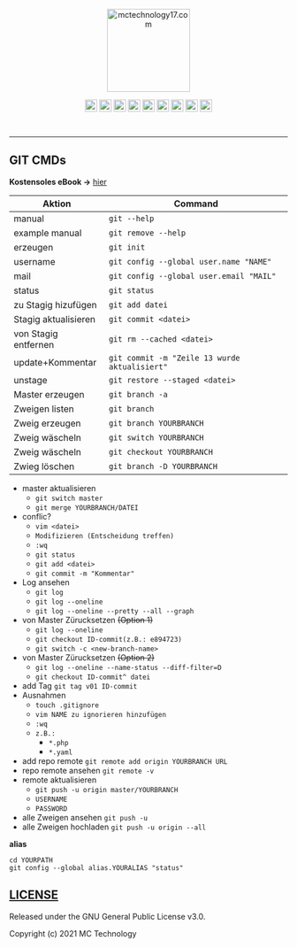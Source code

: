 <div align="center">

  [<img align="center" alt="mctechnology17.com" width="150px" height="150px" src="https://github.com/mctechnology17/mctechnology17/blob/main/src/vimtools2.GIF" />][youtube]

</div>

<div align="center">

  [<img align="center" alt="mctechnology17.com" width="22px" src="https://github.com/mctechnology17/mctechnology17/blob/main/src/web.png" />][website]
  [<img align="center" alt="MC Technology | YouTube" width="22px" src="https://github.com/mctechnology17/mctechnology17/blob/main/src/youtube.png" />][youtube]
  [<img align="center" alt="@mctechnology17 | Twitter" width="22px" src="https://github.com/mctechnology17/mctechnology17/blob/main/src/twitter.png" />][twitter]
  [<img align="center" alt="@mctechnology17 | Instagram" width="22px" src="https://github.com/mctechnology17/mctechnology17/blob/main/src/instagram.png" />][instagram]
  [<img align="center" alt="MC Technology17 | Facebook" width="22px" src="https://github.com/mctechnology17/mctechnology17/blob/main/src/facebook.png" />][facebook]
  [<img align="center" alt="@mctechnology17 | Tiktok" width="22px" src="https://github.com/mctechnology17/mctechnology17/blob/main/src/tiktok.png" />][tiktok]
  [<img align="center" alt="@mctechnology17 | Twicht" width="22px" src="https://github.com/mctechnology17/mctechnology17/blob/main/src/twitch.png" />][twitch]
  [<img align="center" alt="@mctechnology17 | Telegram" width="22px" src="https://github.com/mctechnology17/mctechnology17/blob/main/src/telegram.png" />][telegram]
  [<img align="center" alt="@mctechnology17 | Reddit" width="22px" src="https://github.com/mctechnology17/mctechnology17/blob/main/src/reddit.png" />][reddit]

</div>
<br>

----

## GIT CMDs
**Kostensoles eBook ->** [hier](https://git-scm.com)

**Aktion** | **Command**
-------------|---------|
manual                  |`git --help`
example manual          |`git remove --help`
erzeugen                |`git init`
username                |`git config --global user.name "NAME"`
mail                    |`git config --global user.email "MAIL"`
status                  |`git status`
zu Stagig hizufügen     |`git add datei`
Stagig aktualisieren    |`git commit <datei>`
von Stagig entfernen    |`git rm --cached <datei>`
update+Kommentar        |`git commit -m "Zeile 13 wurde aktualisiert"`
unstage                 |`git restore --staged <datei>`
Master erzeugen         |`git branch -a`
Zweigen listen          |`git branch`
Zweig erzeugen          |`git branch YOURBRANCH`
Zweig wäscheln          |`git switch YOURBRANCH`
Zweig wäscheln          |`git checkout YOURBRANCH`
Zwieg löschen           |`git branch -D YOURBRANCH`

- master aktualisieren
  - `git switch master`
  - `git merge YOURBRANCH/DATEI`
- conflic?
  - `vim <datei>`
  - `Modifizieren (Entscheidung treffen)`
  - `:wq`
  - `git status`
  - `git add <datei>`
  - `git commit -m "Kommentar"`
- Log ansehen
  - `git log`
  - `git log --oneline`
  - `git log --oneline --pretty --all --graph`
- von Master Zürucksetzen ~~(Option 1)~~
  - `git log --oneline`
  - `git checkout ID-commit(z.B.: e894723)`
  - `git switch -c <new-branch-name>`
- von Master Zürucksetzen ~~(Option 2)~~
  - `git log --oneline --name-status --diff-filter=D`
  - `git checkout ID-commit^ datei`
- add Tag                 `git tag v01 ID-commit `
- Ausnahmen
  - `touch .gitignore`
  - `vim NAME zu ignorieren hinzufügen`
  - `:wq`
  - `z.B.:`
    - `*.php`
    - `*.yaml`
- add repo remote         `git remote add origin YOURBRANCH URL`
- repo remote ansehen     `git remote -v`
- remote aktualisieren
  - `git push -u origin master/YOURBRANCH`
  - `USERNAME`
  - `PASSWORD`
- alle Zweigen ansehen    `git push -u                       `
- alle Zweigen hochladen  `git push -u origin --all`

**alias**
```
cd YOURPATH
git config --global alias.YOURALIAS "status"
```

## [LICENSE](LICENSE)

Released under the GNU General Public License v3.0.

Copyright (c) 2021 MC Technology

[website]: https://mctechnology17.com
[twitter]: https://twitter.com/mctechnology17
[youtube]: https://www.youtube.com/channel/UC_mYh5PYPHBJ5YYUj8AIkcw?view_as=subscriber
[instagram]: https://www.instagram.com/mctechnology17/
[twitch]: https://www.twitch.tv/mctechnology17
[tiktok]: https://www.tiktok.com/@mctechnology17
[facebook]: https://m.facebook.com/mctechnology17/
[telegram]: https://t.me/mctechnology
[reddit]:https://www.reddit.com/user/mctechnology17

[vimtools]: https://github.com/mctechnology17/vimtools
[jailbreakrepo]: https://mctechnology17.github.io/
[uiglitch]: https://repo.packix.com/package/com.mctechnology.uiglitch/
[uiswitches]: https://repo.packix.com/package/com.mctechnology.uiswitches/
[uibadge]: https://repo.packix.com/package/com.mctechnology.uibadge/
[youtuberepo]: https://github.com/mctechnology17/youtube_repo_mc_technology
